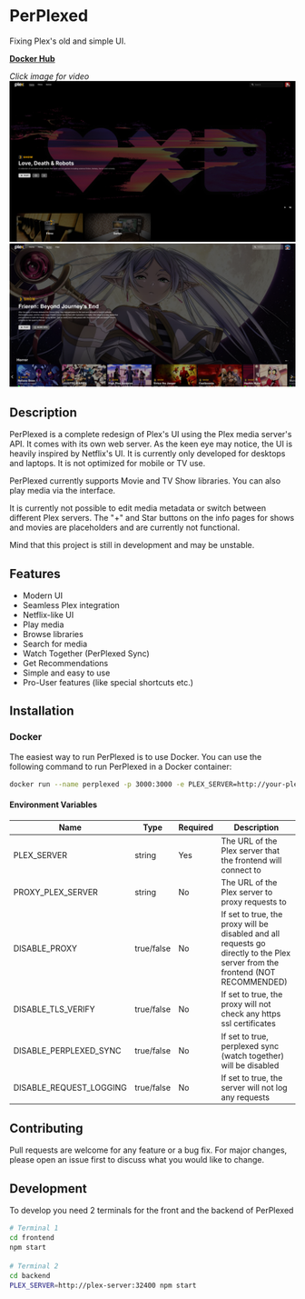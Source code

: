 # PerPlexed
Fixing Plex's old and simple UI.

[**Docker Hub**](https://hub.docker.com/r/ipmake/perplexed)

*Click image for video*
[![PerPlexed](assets/screenshot1.png)](https://www.youtube.com/watch?v=PuTOw3Wg9oY)
![PerPlexed2](assets/screenshot2.png)
## Description

PerPlexed is a complete redesign of Plex's UI using the Plex media server's API. It comes with its own web server. As the keen eye may notice, the UI is heavily inspired by Netflix's UI. It is currently only developed for desktops and laptops. It is not optimized for mobile or TV use.

PerPlexed currently supports Movie and TV Show libraries. You can also play media via the interface.

It is currently not possible to edit media metadata or switch between different Plex servers. The "+" and Star buttons on the info pages for shows and movies are placeholders and are currently not functional.

Mind that this project is still in development and may be unstable.


## Features
- Modern UI
- Seamless Plex integration
- Netflix-like UI
- Play media
- Browse libraries
- Search for media
- Watch Together (PerPlexed Sync)
- Get Recommendations
- Simple and easy to use
- Pro-User features (like special shortcuts etc.)

## Installation

### Docker

The easiest way to run PerPlexed is to use Docker. You can use the following command to run PerPlexed in a Docker container:

```bash
docker run --name perplexed -p 3000:3000 -e PLEX_SERVER=http://your-plex-server:32400 ipmake/perplexed
```

#### Environment Variables
| Name                   | Type       | Required | Description                                                                 |
|------------------------|------------|----------|-----------------------------------------------------------------------------|
| PLEX_SERVER            | string     | Yes      | The URL of the Plex server that the frontend will connect to                |
| PROXY_PLEX_SERVER      | string     | No       | The URL of the Plex server to proxy requests to                             |
| DISABLE_PROXY          | true/false | No       | If set to true, the proxy will be disabled and all requests go directly to the Plex server from the frontend (NOT RECOMMENDED) |
| DISABLE_TLS_VERIFY     | true/false | No       | If set to true, the proxy will not check any https ssl certificates         |
| DISABLE_PERPLEXED_SYNC | true/false | No       | If set to true, perplexed sync (watch together) will be disabled            |
| DISABLE_REQUEST_LOGGING| true/false | No       | If set to true, the server will not log any requests                        |



## Contributing
Pull requests are welcome for any feature or a bug fix. For major changes, please open an issue first to discuss what you would like to change.

## Development

To develop you need 2 terminals for the front and the backend of PerPlexed

```bash
# Terminal 1
cd frontend
npm start

# Terminal 2
cd backend
PLEX_SERVER=http://plex-server:32400 npm start
```
